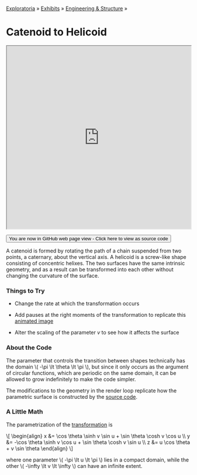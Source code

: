 [Exploratoria]( http://exploratoria.github.io ) &raquo; [Exhibits]( http://exploratoria.github.io/exhibits/ ) &raquo;
[Engineering & Structure]( http://exploratoria.github.io/exhibits/engineering/ ) &raquo;

# Catenoid to Helicoid

<iframe src=https://exploratoria.github.io/lib/code-edit-view/code-edit-view.html#https://exploratoria.github.io/exhibits/engineering/catenoid-to-helicoid/catenoid-to-helicoid.html width=100% height=500px></iframe>

<span style="display: none">_View as a web page to see the content of this iframe_</span>

<span style="display: none"> [You are now in GitHub source code view - Click here to view as a web page]( http://exploratoria.github.io/exhibits/engineering/catenoid-to-helicoid/index.html 'View file as a web page' ) </span>
<input type=button value="You are now in GitHub web page view - Click here to view as source code" onclick="window.location.href='https://github.com/exploratoria/exploratoria.github.io/tree/master/exhibits/engineering/catenoid-to-helicoid/'" />

A catenoid is formed by rotating the path of a chain suspended from two points, a caternary, about the vertical axis. A helicoid is a screw-like shape consisting of concentric helixes. The two surfaces have the same intrinsic geometry, and as a result can be transformed into each other without changing the curvature of the surface.

### Things to Try

* Change the rate at which the transformation occurs

* Add pauses at the right moments of the transformation to replicate this [animated image](https://en.wikipedia.org/wiki/Catenoid#/media/File:Helicatenoid.gif)

* Alter the scaling of the parameter _v_ to see how it affects the surface

### About the Code

The parameter that controls the transition between shapes technically has the domain \\( -\pi \lt \theta \lt \pi \\), but since it only occurs as the argument of circular functions, which are periodic on the same domain, it can be allowed to grow indefinitely to make the code simpler.

The modifications to the geometry in the render loop replicate how the parametric surface is constructed by the [source code](https://github.com/mrdoob/three.js/blob/dev/src/geometries/ParametricGeometry.js).

### A Little Math

The parametrization of the [transformation](https://en.wikipedia.org/wiki/Catenoid#Helicoid_transformation) is

\\[ \begin{align} x &= \cos \theta \sinh v \sin u + \sin \theta \cosh v \cos u \\\ y &= -\cos \theta \sinh v \cos u + \sin \theta \cosh v \sin u \\\ z &= u \cos \theta + v \sin \theta \end{align} \\]

where one parameter \\( -\pi \lt u \lt \pi \\)  lies in a compact domain, while the other \\( -\infty \lt v \lt \infty \\) can have an infinite extent.
